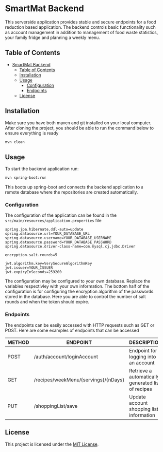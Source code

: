 # SmartMat Backend

This serverside application provides stable and secure endpoints for a food reduction based application. The backend controls basic functionality such as account management in addition to management of food waste statistics, your family fridge and planning a weekly menu.

## Table of Contents

- [SmartMat Backend](#project-title)
  - [Table of Contents](#table-of-contents)
  - [Installation](#installation)
  - [Usage](#usage)
    - [Configuration](#configuration)
    - [Endpoints](#endpoints)
  - [License](#license)

## Installation
Make sure you have both maven and git installed on your local computer. After cloning the project, you should be able to run the command below to ensure everything is ready

```bash
mvn clean
```

## Usage

To start the backend application run:
```bash
mvn spring-boot:run
```

This boots up spring-boot and connects the backend application to a remote database where the repositories are created automatically.

### Configuration

The configuration of the application can be found in the 
`src/main/resources/application.properties` file

```properties
spring.jpa.hibernate.ddl-auto=update
spring.datasource.url=YOUR_DATABASE_URL
spring.datasource.username=YOUR_DATABASE_USERNAME
spring.datasource.password=YOUR_DATABASE_PASSWORD
spring.datasource.driver-class-name=com.mysql.cj.jdbc.Driver

encryption.salt.rounds=5

jwt.algorithm.key=VerySecureAlgorithmKey
jwt.issuer=YOUR_ISSUER
jwt.expiryInSeconds=259200
```
The configuration may be configured to your own database. Replace the variables respectivley with your own information. The bottom half of the configuration is for configuring the encryption algorithm of the passwords stored in the database. Here you are able to control the number of salt rounds and when the token should expire.

### Endpoints

The endpoints can be easily accessed with HTTP requests such as GET or POST. Here are some examples of endpoints that can be accessed

| METHOD | ENDPOINT                             | DESCRIPTION                                        |
|--------|--------------------------------------|----------------------------------------------------|
| POST   | /auth/account/loginAccount           | Endpoint for logging into an account               |
| GET    | /recipes/weekMenu/{servings}/{nDays} | Retrieve a automatically generated list of recipes |
| PUT    | /shoppingList/save                   | Update account shopping list information           |



## License

This project is licensed under the [MIT License](LICENSE).



